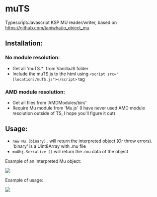 # muTS
Typescript/Javascript KSP MU reader/writer, based on https://github.com/taniwha/io_object_mu

## Installation:

### No module resolution:
* Get all 'muTS.*' from VanillaJS folder
* Include the muTS.js to the html using ```<script src="[location]/muTS.js"></script>``` tag

### AMD module resolution:
* Get all files from 'AMDModules/bin/'
* Require Mu module from 'Mu.js' (I have never used AMD module resolution outside of TS, I hope you'll figure it out)

## Usage:
* ```new Mu (binary);``` will return the interpreted object (Or throw errors). 'binary' is a Uint8Array with .mu file
* ```muObj.Serialize ()``` will return the .mu data of the object


Example of an interpreted Mu object:

![](https://imgur.com/iigE1fQ.png)

Example of usage:

![](https://imgur.com/3YsFAkE.png)
